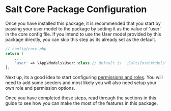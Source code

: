 # Salt Core Package Configuration

Once you have installed this package, it is recommended that you start by passing your user model to the package by setting it as the value of 'user' in the core config file. If you
intend to use the User model provided by this package directly, you can skip this step as its already set as the default.

```php
// config/core.php
return [
    ...
    'user' => \App\Models\User::class // default is  \Salt\Core\Models\User::class
];
```

Next up, its a good idea to start configuring [permissions and roles](/guide/permissions-roles.html). You will need to add some seeders and most likely you will also need setup your own role and permission options.

Once you have completed these steps, read through the sections in this guide to see how you can make the most of the features in this package.
